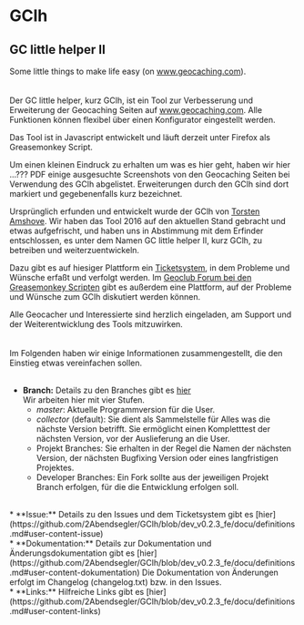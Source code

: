 # GClh
## GC little helper II
Some little things to make life easy (on www.geocaching.com).  
<br>
<br>
Der GC little helper, kurz GClh, ist ein Tool zur Verbesserung und Erweiterung der Geocaching Seiten auf www.geocaching.com. Alle Funktionen können flexibel über einen Konfigurator eingestellt werden.

Das Tool ist in Javascript entwickelt und läuft derzeit unter Firefox als Greasemonkey Script.

Um einen kleinen Eindruck zu erhalten um was es hier geht, haben wir hier ...??? PDF einige ausgesuchte Screenshots von den Geocaching Seiten bei Verwendung des GClh abgelistet. Erweiterungen durch den GClh sind dort markiert und gegebenenfalls kurz bezeichnet. 
 
Ursprünglich erfunden und entwickelt wurde der GClh von [Torsten Amshove](https://www.amshove.net/blog/webinterfaces/gc-little-helper/). Wir haben das Tool 2016 auf den aktuellen Stand gebracht und etwas aufgefrischt, und haben uns in Abstimmung mit dem Erfinder entschlossen, es unter dem Namen GC little helper II, kurz GClh, zu betreiben und weiterzuentwickeln. 

Dazu gibt es auf hiesiger Plattform ein [Ticketsystem](https://github.com/2Abendsegler/GClh/issues), in dem Probleme und Wünsche erfaßt und verfolgt werden. Im [Geoclub Forum bei den Greasemonkey Scripten](http://geoclub.de/forum/viewforum.php?f=117) gibt es außerdem eine Plattform, auf der Probleme und Wünsche zum GClh diskutiert werden können.

Alle Geocacher und Interessierte sind herzlich eingeladen, am Support und der Weiterentwicklung des Tools mitzuwirken.  
<br>
<br>
Im Folgenden haben wir einige Informationen zusammengestellt, die den Einstieg etwas vereinfachen sollen.  
<br>
* **Branch:**
Details zu den Branches gibt es [hier](https://github.com/2Abendsegler/GClh/blob/dev_v0.2.3_fe/docu/definitions.md#user-content-branch)  
Wir arbeiten hier mit vier Stufen.
  * *master*: Aktuelle Programmversion für die User.
  * *collector* (default): Sie dient als Sammelstelle für Alles was die nächste Version betrifft. Sie ermöglicht einen Kompletttest der nächsten Version, vor der Auslieferung an die User.
  * Projekt Branches: Sie erhalten in der Regel die Namen der nächsten Version, der nächsten Bugfixing Version oder eines langfristigen Projektes.
  * Developer Branches: Ein Fork sollte aus der jeweiligen Projekt Branch erfolgen, für die die Entwicklung erfolgen soll.  
<br>
* **Issue:**
Details zu den Issues und dem Ticketsystem gibt es [hier](https://github.com/2Abendsegler/GClh/blob/dev_v0.2.3_fe/docu/definitions.md#user-content-issue)  
<br>
* **Dokumentation:**
Details zur Dokumentation und Änderungsdokumentation gibt es [hier](https://github.com/2Abendsegler/GClh/blob/dev_v0.2.3_fe/docu/definitions.md#user-content-dokumentation)  
Die Dokumentation von Änderungen erfolgt im Changelog (changelog.txt) bzw. in den Issues.  
<br>
* **Links:**
Hilfreiche Links gibt es [hier](https://github.com/2Abendsegler/GClh/blob/dev_v0.2.3_fe/docu/definitions.md#user-content-links)  
<br>
